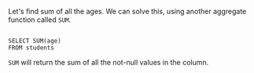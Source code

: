 Let's find sum of all the ages.
We can solve this, using another aggregate function called `SUM`.

<Editor lang="sql" dbName="students1.db">
<code>
SELECT SUM(age)
FROM students
</code>
</Editor>

`SUM` will return the sum of all the not-null values in the column.
